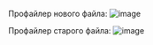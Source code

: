 Профайлер нового файла:
![image](https://user-images.githubusercontent.com/92515117/142714429-1db263c7-04bc-4fa2-8aa2-6f56fa6bcac8.png)

Профайлер старого файла:
![image](https://user-images.githubusercontent.com/92515117/142714367-a8aa2466-f092-490a-b374-cdf0457bba1c.png)
